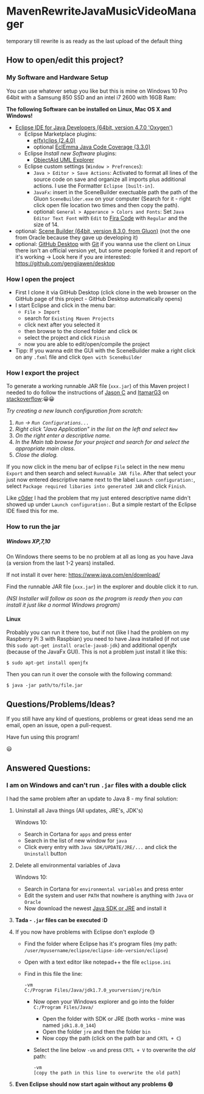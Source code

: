 # MavenRewriteJavaMusicVideoManager
temporary till rewrite is as ready as the last upload of the default thing

## How to open/edit this project?

### My Software and Hardware Setup

You can use whatever setup you like but this is mine on Windows 10 Pro 64bit with a Samsung 850 SSD and an intel i7 2600 with 16GB Ram:

**The following Software can be installed on Linux, Mac OS X and Windows!**

- [Eclipse IDE for Java Developers (64bit, version 4.7.0 'Oxygen')](https://www.eclipse.org/downloads/)
  - Eclipse Marketplace plugins:
    - [e(fx)clips (2.4.0)](http://marketplace.eclipse.org/content/efxclipse)
    - optional [EclEmma Java Code Coverage (3.3.0)](http://marketplace.eclipse.org/content/eclemma-java-code-coverage)
  - Eclipse *Install new Software* plugins:
    - [ObjectAid UML Explorer](http://www.objectaid.com/update/current)
  - Eclipse custom settings (`Window > Prefrences`):
    - `Java > Editor > Save Actions`: Activated to format all lines of the source code on save and organize all imports plus additional actions. I use the Formatter `Eclipse [built-in]`.
    - `JavaFx`: insert in the SceneBuilder exectuable path the path of the Gluon `SceneBuilder.exe` on your computer (Search for it - right click open file location two times and then copy the path).
    - optional: `General > Apperance > Colors and Fonts`: Set `Java Editor Text Font` with `Edit` to [Fira Code](https://github.com/tonsky/FiraCode) with `Regular` and the size of 14.
- optional: [Scene Builder (64bit, version 8.3.0, from Gluon)](http://gluonhq.com/products/scene-builder/) (not the one from Oracle because they gave up developing it)
- optional: [GitHub Desktop](https://desktop.github.com/) with [Git](https://git-scm.com/downloads)
  if you wanna use the client on Linux there isn't an official version yet, but some people forked it and report of it's working -> Look here if you are interested: https://github.com/gengjiawen/desktop

### How I open the project

- First I clone it via GitHub Desktop (click clone in the web browser on the GitHub page of this project - GitHub Desktop automatically opens)
- I start Eclipse and click in the menu bar:
  - `File > Import`
  - search for `Existing Maven Projects`
  - click next after you selected it
  - then browse to the cloned folder and click `OK`
  - select the project and click `Finish`
  - now you are able to edit/open/compile the project
- Tipp: If you wanna edit the GUI with the SceneBuilder make a right click on any `.fxml` file and click `Open with SceneBuilder`

### How I export the project

To generate a working runnable JAR file (`xxx.jar`) of this Maven project I needed to do follow the instructions of [Jason C](https://stackoverflow.com/users/616460/jason-c) and [ItamarG3](https://stackoverflow.com/users/3625036/itamarg3) on [stackoverflow](https://stackoverflow.com/a/18218809/7827128)::grinning::grinning:

*Try creating a new launch configuration from scratch:*

1. *`Run` -> `Run Configurations...`*
2. *Right click "Java Application" in the list on the left and select `New`*
3. *On the right enter a descriptive name.*
4. *In the Main tab browse for your project and search for and select the appropriate main class.*
5. *Close the dialog.*

If you now click in the menu bar of eclipse `File` select in the new menu `Export` and then search and select `Runnable JAR file`. After that select your just now entered descriptive name next to the label `Launch configuration:`, select `Package required libaries into generated JAR` and click `Finish`.

Like [c0der](https://stackoverflow.com/a/43454265/7827128) I had the problem that my just entered descriptive name didn't showed up under `Launch configuration:`. But a simple restart of the Eclipse IDE fixed this for me.

### How to run the jar

##### Windows XP,7,10

On Windows there seems to be no problem at all as long as you have Java (a version from the last 1-2 years) installed.

If not install it over here: https://www.java.com/en/download/

Find the runnable JAR file (`xxx.jar`) in the explorer and double click it to run.

*(NSI Installer will follow as soon as the program is ready then you can install it just like a normal Windows program)*

#### Linux

Probably you can run it there too, but if not (like I had the problem on my Raspberry Pi 3 with Raspbian) you need to have Java installed (if not use this `sudo apt-get install oracle-java8-jdk`) and additional openjfx (because of the JavaFx GUI). This is not a problem just install it like this:

```
$ sudo apt-get install openjfx
```

Then you can run it over the console with the following command:

```
$ java -jar path/to/file.jar
```



## Questions/Problems/Ideas?

If you still have any kind of questions, problems or great ideas send me an email, open an issue, open a pull-request.

Have fun using this program!

 :smiley:



## Answered Questions:

### I am on Windows and can't run `.jar` files with a double click

I had the same problem after an update to Java 8 - my final solution:

1. Uninstall all Java things (All updates, JRE's, JDK's)

   Windows 10:

   * Search in Cortana for `apps` and press enter
   *  Search in the list of new window for `java`
   * Click every entry with `Java SDK/UPDATE/JRE/...` and click the `Uninstall` button

2. Delete all environmental variables of Java

   Windows 10:

   - Search in Cortana for `environmental variables` and press enter
   - Edit the system and user `PATH` that nowhere is anything with `Java` or `Oracle`
   - Now download the newest [Java SDK or JRE](http://www.oracle.com/technetwork/pt/java/javase/downloads/jdk8-downloads-2133151.html) and install it

3. **Tada - `.jar` files can be executed :D**

4. If you now have problems with Eclipse don't explode :sweat:

   * Find the folder where Eclipse has it's program files (my path: `/user/myusername/eclipse/eclipse-ide-version/eclipse`)

   * Open with a text editor like notepad++ the file `eclipse.ini`

   * Find in this file the line:

     ```
     -vm
     C:/Program Files/Java/jdk1.7.0_yourversion/jre/bin
     ```

     * Now open your Windows explorer and go into the folder `C:/Program Files/Java/`

       * Open the folder with SDK or JRE (both works - mine was named `jdk1.8.0_144`)
       * Open the folder `jre` and then the folder `bin`
       * Now copy the path (click on the path bar and `CRTL + C`)

     * Select the line below `-vm` and press `CRTL + V` to overwrite the *old* path: 

       ```
       -vm
       [copy the path in this line to overwrite the old path]
       ```

5. **Even Eclipse should now start again without any problems :smile:**